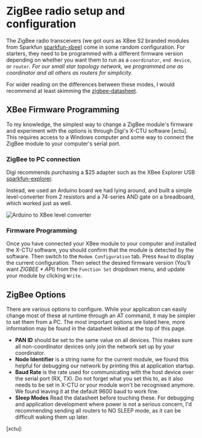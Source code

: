 ZigBee radio setup and configuration
====================================

The ZigBee radio transceivers (we got ours as XBee S2 branded modules from Sparkfun [sparkfun-xbee]) come in some random configuration. For starters, they need to be programmed with a different firmware version depending on whether you want them to run as a `coordinator`, `end device`, or `router`. _For our small star topology network, we programmed one as coordinator and all others as routers for simplicity._

For wider reading on the differences between these modes, I would recommend at least skimming the [zigbee-datasheet].

XBee Firmware Programming
---------------------------
To my knowledge, the simplest way to change a ZigBee module's firmware and experiment with the options is through Digi's X-CTU software [xctu]. This requires access to a Windows computer and some way to connect the ZigBee module to your computer's serial port.

### ZigBee to PC connection
Digi recommends purchasing a $25 adapter such as the XBee Explorer USB [sparkfun-explorer].

Instead, we used an Arduino board we had lying around, and built a simple level-converter from 2 resistors and a 74-series AND gate on a breadboard, which worked just as well. 

![Arduino to XBee level converter](img/arduino-xbee-levels.png)

### Firmware Programming
Once you have connected your XBee module to your computer and installed the X-CTU software, you should confirm that the module is detected by the software. Then switch to the `Modem Configuration` tab. Press `Read` to display the current configuration. Then select the desired firmware version (You'll want _ZIGBEE * API_) from the `Function Set` dropdown menu, and update your module by clicking `Write`.

ZigBee Options
--------------
There are various options to configure. While your application can easily change most of these at runtime through an AT command, it may be simpler to set them from a PC. The most important options are listed here, more information may be found in the datasheet linked at the top of this page.

* **PAN ID** should be set to the same value on all devices. This makes sure all non-coordinator devices only join the network set up by your coordinator.
* **Node Identifier** is a string name for the current module, we found this helpful for debugging our network by printing this at application startup.
* **Baud Rate** is the rate used for communicating with the host device over the serial port (RX, TX). Do not forget what you set this to, as it also needs to be set in X-CTU or your module won't be recognised anymore. We found leaving it at the default 9600 baud to work fine.
* **Sleep Modes** Read the datasheet before touching these. For debugging and application development where power is not a serious concern, I'd recommending sending all routers to NO SLEEP mode, as it can be difficult waking them up later.



[zigbee-datasheet]: ftp://ftp1.digi.com/support/documentation/90000866_A.pdf
[sparkfun-xbee]: https://www.sparkfun.com/products/10414 
[sparkfun-explorer]: https://www.sparkfun.com/products/8687 
 
[xctu]: 
